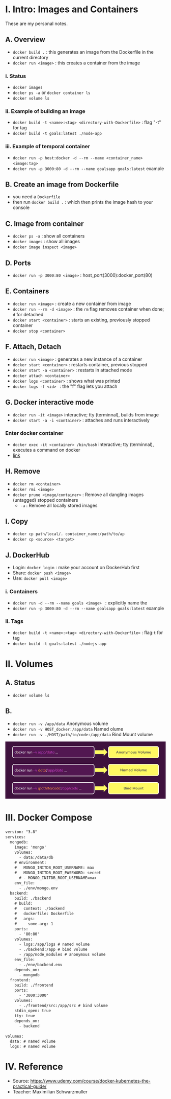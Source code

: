 # I. Intro: Images and Containers

These are my personal notes.

## A. Overview
* `docker build .` : this generates an image from the Dockerfile in the current directory
* `docker run <image>` : this creates a container from the image
### i. Status
* `docker images`
* `docker ps -a` or `docker container ls`
* `docker volume ls`
### ii. Example of building an image
* `docker build -t <name>:<tag> <directory-with-Dockerfile>` : flag "-t" for tag
* `docker build -t goals:latest ./node-app`
### iii. Example of temporal container
* `docker run -p host:docker -d --rm --name <container_name> <image:tag>`
* `docker run -p 3000:80 -d --rm --name goalsapp goals:latest` example

## B. Create an image from Dockerfile
* you need a `Dockerfile`
* then run `docker build .` : which then prints the image hash to your console

## C. Image from container
* `docker ps -a` : show all containers
* `docker images` : show all images
* `docker image inspect <image>`

## D. Ports
* `docker run -p 3000:80 <image>` : host_port(3000):docker_port(80)

## E. Containers
* `docker run <image>` : create a new container from image
* `docker run --rm -d <image>` : the `rm` flag removes container when done; `d` for detached
* `docker start <container>` : starts an existing, previously stopped container
* `docker stop <container>`

## F. Attach, Detach
* `docker run <image>` : generates a new instance of a container
* `docker start <container>` : restarts container, previous stopped
* `docker start -a <container>` : restarts in attached mode
* `docker attach <container>`
* `docker logs <container>` : shows what was printed
* `docker logs -f <id> ` : the "f" flag lets you attach

## G. Docker interactive mode
* `docker run -it <image>` interactive; tty (terminnal), builds from image
* `docker start -a -i <container>` : attaches and runs interactively
### Enter docker container
* `docker exec -it <container> /bin/bash` interactive; tty (terminnal), executes a command on docker
* [link](https://devcoops.com/fix-docker-unable-to-start-container-process-exec-bin-bash/)

## H. Remove
* `docker rm <container>`
* `docker rmi <image>`
* `docker prune <image/container>` : Remove all dangling images (untagged) stopped containers
    * `-a` : Remove all locally stored images

## I. Copy
* `docker cp path/local/. container_name:/path/to/ap`
* `docker cp <source> <target>`

## J. DockerHub
* Login: `docker login` : make your account on DockerHub first
* Share: `docker push <image>`
* Use: `docker pull <image>`

### i. Containers
* `docker run -d --rm --name goals <image> ` : explicitly name the
* `docker run -p 3000:80 -d --rm --name goalsapp goals:latest` example

### ii. Tags
* `docker build -t <name>:<tag> <directory-with-Dockerfile>` : flag:`t` for tag
* `docker build -t goals:latest ./nodejs-app`

# II. Volumes
## A. Status
* `docker volume ls`

## B.
* `docker run -v /app/data` Anonymous volume
* `docker run -v HOST_docker:/app/data` Named olume
* `docker run -v ./HOST/path/to/code:/app/data` Bind Mount volume

![types_of_vols](./img/types_vols_small.png)

# III. Docker Compose 
```
version: "3.8"
services:
  mongodb:
    image: 'mongo'
    volumes: 
      - data:/data/db
    # environment: 
    #   MONGO_INITDB_ROOT_USERNAME: max
    #   MONGO_INITDB_ROOT_PASSWORD: secret
      # - MONGO_INITDB_ROOT_USERNAME=max
    env_file: 
      - ./env/mongo.env
  backend:
    build: ./backend
    # build:
    #   context: ./backend
    #   dockerfile: Dockerfile
    #   args:
    #     some-arg: 1
    ports:
      - '80:80'
    volumes: 
      - logs:/app/logs # named volume
      - ./backend:/app # bind volume
      - /app/node_modules # anonymous volume
    env_file: 
      - ./env/backend.env
    depends_on:
      - mongodb
  frontend:
    build: ./frontend
    ports: 
      - '3000:3000'
    volumes: 
      - ./frontend/src:/app/src # bind volume
    stdin_open: true
    tty: true
    depends_on: 
      - backend

volumes: 
  data: # named volume
  logs: # named volume
```

# IV. Reference
* Source: https://www.udemy.com/course/docker-kubernetes-the-practical-guide/
* Teacher: Maximilian Schwarzmuller